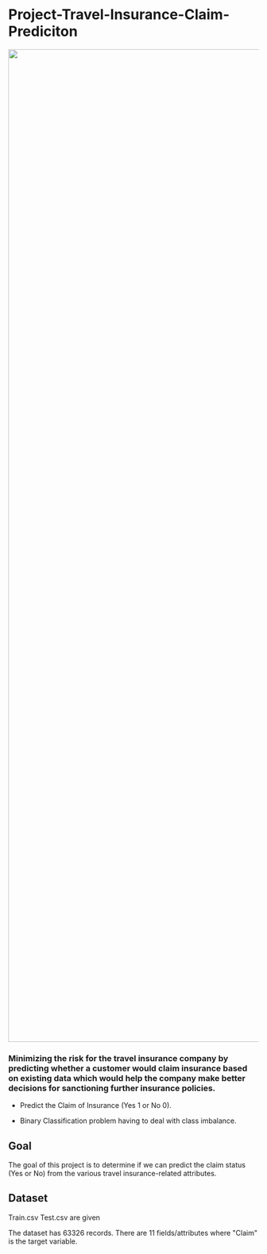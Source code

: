 # Project-Travel-Insurance-Claim-Prediciton

<img src="https://flywithclass.com/wp-content/uploads/2018/01/banner-travel-1.jpg" style="width: 2000px"></img>

### Minimizing the risk for the travel insurance company by predicting whether a customer would claim insurance based on existing data which would help the company make better decisions for sanctioning further insurance policies.

- Predict the Claim of Insurance (Yes 1 or No 0).

- Binary Classification problem having to deal with class imbalance.

## Goal
The goal of this project is to determine if we can predict the claim status (Yes or No) from the various travel insurance-related attributes.

## Dataset
 Train.csv Test.csv are given

The dataset has 63326 records. There are 11 fields/attributes where "Claim" is the target variable.


